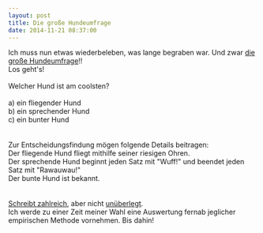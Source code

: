 ```yaml
---
layout: post
title: Die große Hundeumfrage
date: 2014-11-21 08:37:00
---
```


Ich muss nun etwas wiederbeleben, was lange begraben war. Und zwar [die große Hundeumfrage](http://grillmoebel.github.io/2014/11/21/twentyeighth-today-with-correct-spelling-post)!!<br>
Los geht's!<br><br>
Welcher Hund ist am coolsten?<br><br>
a) ein fliegender Hund<br>
b) ein sprechender Hund<br>
c) ein bunter Hund<br>
<br><br>
Zur Entscheidungsfindung mögen folgende Details beitragen: <br> Der fliegende Hund fliegt mithilfe seiner riesigen Ohren.<br>
Der sprechende Hund beginnt jeden Satz mit "Wuff!" und beendet jeden Satz mit "Rawauwau!"<br>
Der bunte Hund ist bekannt.<br><br><br>[Schreibt zahlreich](mailto:korruption@gmx.de), aber nicht [unüberlegt](http://en.wikipedia.org/wiki/In_the_Army_Now_%28album%29).<br> Ich werde zu einer Zeit meiner Wahl eine Auswertung fernab jeglicher empirischen Methode vornehmen. Bis dahin!

